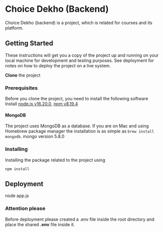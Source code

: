 # Choice Dekho (Backend)

Choice Dekho (backend) is a project, which is related for courses and its platform. 

## Getting Started

These instructions will get you a copy of the project up and running on your local machine for development and testing purposes. See deployment for notes on how to deploy the project on a live system.

**Clone** the project 


### Prerequisites

Before you clone the project, you need to install the following software
Install [node.js v16.20.0](https://nodejs.org/en/), [npm v8.19.4](https://www.npmjs.com/)

#### MongoDB
The project uses MongoDB as a database. If you are on Mac and using Homebrew package manager the installation is as simple as `brew install mongodb`.
mongo version 5.8.0

### Installing

Installing the package related to the project using

```
npm install
```

## Deployment

node app.js

### Attention please

Before deployment please created a .env file inside the root directory and place the shared **.env** file inside it.
